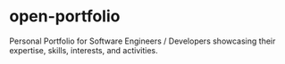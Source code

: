 # open-portfolio
Personal Portfolio for Software Engineers / Developers showcasing their expertise, skills, interests, and activities.
